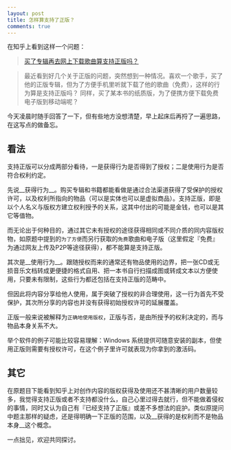 ```yaml
---
layout: post
title: 怎样算支持了正版？
comments: true
---
```


在知乎上看到这样一个问题：

> [买了专辑再去网上下载歌曲算支持正版吗？](http://www.zhihu.com/question/28183307)

> 最近看到好几个关于正版的问题，突然想到一种情况。喜欢一个歌手，买了他的正版专辑，但为了方便手机里听就下载了他的歌曲（免费），这样的行为算是支持正版吗？
同样，买了某本书的纸质版，为了便携方便下载免费电子版到移动端呢？

今天凌晨时随手回答了一下，但有些地方没想清楚，早上起床后再捋了一遍思路，在这写点的做备忘。

## 看法

支持正版可以分成两部分看待，一是获得行为是否得到了授权；二是使用行为是否符合权利约定。

先说__获得行为__。购买专辑和书籍都能看做是通过合法渠道获得了受保护的授权许可，以及权利所指向的物品（可以是实体也可以是虚拟商品）。支持正版，即是以个人名义与版权方建立权利授予的关系，这其中付出的可能是金钱，也可以是其它等值物。

而无论出于何种目的，通过其它未有授权的途径获得相同或不同介质的同内容版权物，如原题中提到的`为了方便`而另行获取的`免费`歌曲和电子版（这里假定『免费』为通过网友上传及P2P等途径获得），都不能算是支持正版。

其次是__使用行为__。跟随授权而来的通常还有物品使用的边界，把一张CD或无损音乐文档转成更便捷的格式自用、把一本书自行扫描成图或转成文本以方便使用，只要未有限制，这些行为都还包括在支持正版的范畴中。

但因此将内容分享给他人使用，属于突破了授权的非合理使用，这一行为首先不受保护，其次所分享的内容也并没有获得初始授权许可的延展覆盖。

正版一般来说被解释为`正确地使用版权`，正版与否，是由所授予的权利决定的，而与物品本身关系不大。

举个软件的例子可能比较容易理解：Windows 系统提供可随意安装的副本，但使用正版则需要有授权许可，在这个例子里许可就表现为你拿到的激活码。

## 其它

在原题目下能看到知乎上对创作内容的版权获得及使用还不甚清晰的用户数量较多，我觉得支持正版或者不支持都没什么，自己心里过得去就行，但不能做着侵权的事情，同时又认为自己有『已经支持了正版』或差不多想法的庇护。类似原提问中题主那样的疑虑，还是得明确一下正版的范围，以及__获得的是权利而不是物品本身__这个概念。

一点拙见，欢迎共同探讨。

